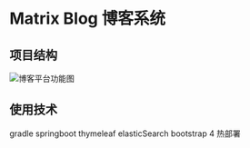 # Matrix Blog 博客系统

## 项目结构
![博客平台功能图](https://gitee.com/forNoName/initializr-start/raw/master/imagesForReadMe/Blog_platform_function_diagram.png "Matrix Blog")

## 使用技术
gradle springboot thymeleaf elasticSearch
bootstrap 4 热部署

